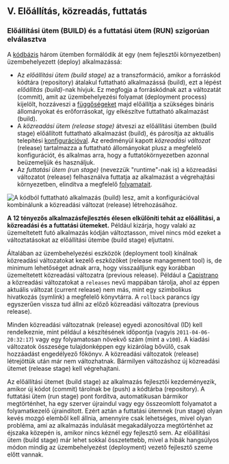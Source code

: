 ## V. Előállítás, közreadás, futtatás
### Előállítási ütem (BUILD) és a futtatási ütem (RUN) szigorúan elválasztva

A [kódbázis](./codebase) három ütemben formálódik át egy (nem fejlesztői környezetben) üzembehelyezett (deploy) alkalmazássá:

* Az *előállítási ütem (build stage)* az a transzformáció, amikor a forráskód kódtára (repository) átalakul futtatható alkalmazássá (build), ezt a lépést *előállítás (build)*-nak hívjuk. Ez megfogja a forráskódnak azt a változatát (commit), amit az üzembehelyezési folyamat (deployment process) kijelölt, hozzáveszi a [függőségeket](./dependencies) majd előállítja a szükséges bináris állományokat és erőforrásokat, így elkészítve futtatható alkalmazást (build).
* A *közreadási ütem (release stage)* átveszi az előállítási ütemben (build stage) előállított futtatható alkalmazást (build), és párosítja az aktuális telepítési [konfigurációval](./config). Az eredményül kapott *közreadási változat* (release) tartalmazza a futtatható állományokat plusz a megfelelő konfigurációt, és alkalmas arra, hogy a futtatókörnyezetben azonnal beüzemeljük és használjuk.
* Az *futtatási ütem (run stage)* (nevezzük "runtime"-nak is) a közreadási változatot (release) felhasználva futtatja az alkalmazást a végrehajtási környezetben, elindítva a megfelelő [folyamatait](./processes).

![A kódból futtatható alkalmazás (build) lesz, amit a konfigurációval kombinálunk a közreadási változat (release) létrehozásához.](/images/release.png)

**A 12 tényezős alkalmazásfejlesztés élesen elkülöníti tehát az előállítási, a közreadási és a futtatási ütemeket.** Például kizárja, hogy valaki az üzemeltetett futó alkalmazás kódján változtasson, mivel nincs mód ezeket a változtatásokat az előállítási ütembe (build stage) eljuttatni.

Általában az üzembehelyezési eszközök (deployment tool) kínálnak közreadási változatokat kezelő eszközöket (release management tool) is, de minimum lehetőséget adnak arra, hogy visszaálljunk egy korábban üzemeltetett közreadási változatra (previous release). Például a [Capistrano](https://github.com/capistrano/capistrano/wiki) a közreadási változatokat a `releases` nevű mappában tárolja, ahol az éppen aktuális változat (current release) nem más, mint egy szimbolikus hivatkozás (symlink) a megfelelő könyvtárra. A `rollback` parancs így egyszerűen vissza tud állni az előző közreadási változatra (previous release).

Minden közreadási változatnak (release) egyedi azonosítóval (ID) kell rendelkeznie, mint például a készítésének időpontja (vagyis `2011-04-06-20:32:17`) vagy egy folyamatosan növekvő szám (mint a `v100`). A kiadási változatok összesége tulajdonképpen egy kizárólag bővülő, csak hozzáadást engedélyező főkönyv. A közreadási változatok (release) létrejöttük után már nem változhatnak. Bármilyen változáshoz új közreadási ütemet (release stage) kell végrehajtani.

Az előállítási ütemet (build stage) az alkalmazás fejlesztői kezdeményezik, amikor új kódot (commit) tárolnak be (push) a kódtárba (repository). A futtatási ütem (run stage) pont fordítva, automatikusan bármikor megtörténhet, ha egy szerver újraindul vagy egy összeomlott folyamatot a folyamatkezelő újraindított. Ezért aztán a futtatási ütemnek (run stage) olyan kevés mozgó elemből kell állnia, amennyire csak lehetséges, mivel olyan probléma, ami az alkalmazás indulását megakadályozza megtörténhet az éjszaka közepén is, amikor nincs kéznél egy fejlesztő sem. Az előállítási ütem (build stage) már lehet sokkal összetettebb, mivel a hibák hangsúlyos módon mindig az üzembehelyezést (deployment) vezető fejlesztő szeme előtt vannak.
